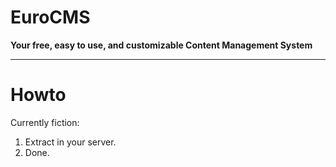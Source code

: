 EuroCMS
=======

**Your free, easy to use, and customizable Content Management System**

---

Howto
=======

Currently fiction:
 1. Extract in your server.
 2. Done.

